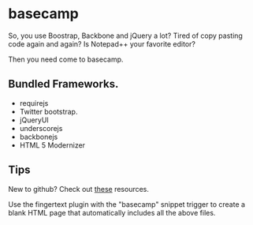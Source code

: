 basecamp
========
So, you use Boostrap, Backbone and jQuery a lot?
Tired of copy pasting code again and again?
Is Notepad++ your favorite editor?

Then you need come to basecamp.

Bundled Frameworks.
------------------
- requirejs
- Twitter bootstrap.
- jQueryUI
- underscorejs
- backbonejs
- HTML 5 Modernizer

Tips
---------
New to github? Check out [these](https://github.com/ryansukale/basecamp/wiki/Github-Resources) resources.

Use the fingertext plugin with the "basecamp" snippet trigger to create a blank HTML page that automatically includes all the above files.
